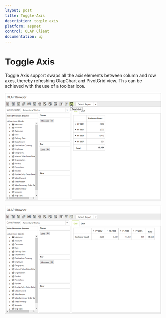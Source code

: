 ```yaml
---
layout: post
title: Toggle-Axis
description: toggle axis
platform: aspnet
control: OLAP Client
documentation: ug
---
```


# Toggle Axis

Toggle Axis support swaps all the axis elements between column and row axes, thereby refreshing OlapChart and PivotGrid view. This can be achieved with the use of a toolbar icon.

![](Toggle-Axis_images/toggleaxis.png)


![](Toggle-Axis_images/toggleaxis1.png)

